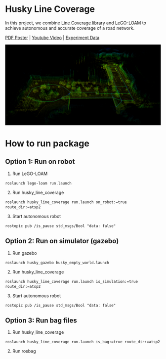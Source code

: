 # Husky Line Coverage
In this project, we combine [Line Coverage library](https://github.com/UNCCharlotte-CS-Robotics/LineCoverage-library) and [LeGO-LOAM](https://github.com/RobustFieldAutonomyLab/LeGO-LOAM) to achieve autonomous and accurate coverage of a road network.

[PDF Poster](https://github.com/ninhnt285/husky_line_coverage/blob/main/Poster.pdf) | [Youtube Video](https://www.youtube.com/watch?v=7oildxYRykk) | [Experiment Data](https://drive.google.com/drive/u/0/folders/1Dve3KqZyZReW4dt_7gUysvvtNagGnxoD)

![3d Map](https://github.com/ninhnt285/husky_line_coverage/blob/main/3D%20Map.png)

# How to run package

## Option 1: Run on robot
1. Run LeGO-LOAM
```
roslaunch lego-loam run.launch
```
2. Run husky_line_coverage
```
roslaunch husky_line_coverage run.launch on_robot:=true route_dir:=atsp2
```
3. Start autonomous robot
```
rostopic pub /is_pause std_msgs/Bool "data: false"
```


## Option 2: Run on simulator (gazebo)
1. Run gazebo
```
roslaunch husky_gazebo husky_empty_world.launch
```
2. Run husky_line_coverage
```
roslaunch husky_line_coverage run.launch is_simulation:=true route_dir:=atsp2
```
3. Start autonomous robot
```
rostopic pub /is_pause std_msgs/Bool "data: false"
```


## Option 3: Run bag files
1. Run husky_line_coverage
```
roslaunch husky_line_coverage run.launch is_bag:=true route_dir:=atsp2
```
2. Run rosbag
